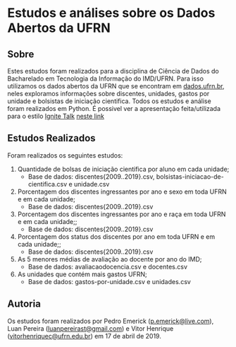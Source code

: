 # Estudos e análises sobre os Dados Abertos da UFRN

## Sobre

Estes estudos foram realizados para a disciplina de Ciência de Dados do Bacharelado em Tecnologia da Informação do IMD/UFRN. Para isso utilizamos os dados abertos da UFRN que se encontram em [dados.ufrn.br](dados.ufrn.br), neles exploramos informações sobre discentes, unidades, gastos por unidade e bolsistas de iniciação cientifica. Todos os estudos e análise foram realizados em Python. É possivel ver a apresentação feita/utilizada para o estilo [Ignite Talk](https://en.wikipedia.org/wiki/Ignite_(event)) [neste link](https://docs.google.com/presentation/d/e/2PACX-1vQgVDKoi9ESXeADAR8tK0x2Fsq1_NwuTmJhZsnhSeAWU-mztqeMtFVQ9uOwfq-T9mdFtHvHj4cZ9bTG/pub?start=false&loop=false&delayms=15000&slide=id.p)

## Estudos Realizados

Foram realizados os seguintes estudos:

1. Quantidade de bolsas de iniciação cientifica por aluno em cada unidade;
	* Base de dados: discentes{2009..2019}.csv, bolsistas-iniciacao-de-cientifica.csv e unidade.csv
2. Porcentagem dos discentes ingressantes por ano e sexo em toda UFRN e em cada unidade;
	* Base de dados: discentes{2009..2019}.csv
3. Porcentagem dos discentes ingressantes por ano e raça em toda UFRN e em cada unidade;;
	* Base de dados: discentes{2009..2019}.csv
4. Porcentagem dos status dos discentes por ano em toda UFRN e em cada unidade;;
	* Base de dados: discentes{2009..2019}.csv
5. As 5 menores médias de avaliação ao docente por ano do IMD;
	* Base de dados: avaliacaodocencia.csv e docentes.csv
6. As unidades que contém mais gastos UFRN;
	* Base de dados: gastos-por-unidade.csv e unidades.csv

## Autoria

Os estudos foram realizados por Pedro Emerick (p.emerick@live.com), Luan Pereira (luanpereirast@gmail.com) e Vitor Henrique (vitorhenriquec@ufrn.edu.br) em 17 de abril de 2019.

